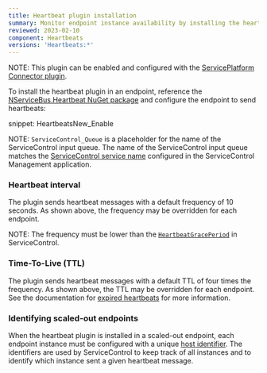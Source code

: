```yaml
---
title: Heartbeat plugin installation
summary: Monitor endpoint instance availability by installing the heartbeat plugin
reviewed: 2023-02-10
component: Heartbeats
versions: 'Heartbeats:*'
---
```


NOTE: This plugin can be enabled and configured with the [ServicePlatform Connector plugin](/platform/connecting.md).

To install the heartbeat plugin in an endpoint, reference the [NServiceBus.Heartbeat NuGet package](https://www.nuget.org/packages/NServiceBus.Heartbeat/) and configure the endpoint to send heartbeats:

snippet: HeartbeatsNew_Enable

NOTE: `ServiceControl_Queue` is a placeholder for the name of the ServiceControl input queue. The name of the ServiceControl input queue matches the [ServiceControl service name](/servicecontrol/installation.md#servicecontrol-plugins) configured in the ServiceControl Management application.

### Heartbeat interval

The plugin sends heartbeat messages with a default frequency of 10 seconds. As shown above, the frequency may be overridden for each endpoint.

NOTE: The frequency must be lower than the [`HeartbeatGracePeriod`](/servicecontrol/creating-config-file.md#plugin-specific-servicecontrolheartbeatgraceperiod) in ServiceControl.

### Time-To-Live (TTL)

The plugin sends heartbeat messages with a default TTL of four times the frequency. As shown above, the TTL may be overridden for each endpoint. See the documentation for [expired heartbeats](expired-heartbeats.md) for more information.

### Identifying scaled-out endpoints

When the heartbeat plugin is installed in a scaled-out endpoint, each endpoint instance must be configured with a unique [host identifier](/nservicebus/hosting/override-hostid.md). The identifiers are used by ServiceControl to keep track of all instances and to identify which instance sent a given heartbeat message.
